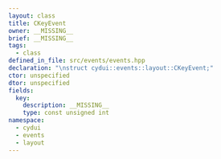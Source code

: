 ```yaml
---
layout: class
title: CKeyEvent
owner: __MISSING__
brief: __MISSING__
tags:
  - class
defined_in_file: src/events/events.hpp
declaration: "\nstruct cydui::events::layout::CKeyEvent;"
ctor: unspecified
dtor: unspecified
fields:
  key:
    description: __MISSING__
    type: const unsigned int
namespace:
  - cydui
  - events
  - layout
---
```

